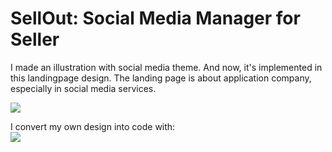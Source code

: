 # SellOut: Social Media Manager for Seller
I made an illustration with social media theme. And now, it's implemented in this landingpage design. The landing page is about application company, especially in social media services.

<img src="https://cdn.dribbble.com/users/6347927/screenshots/17136027/media/266f5d7daf9580deb1141b53e525c50f.png?compress=1&resize=1200x900&vertical=top">

I convert my own design into code with: <br>
<img src="https://th.bing.com/th/id/OIP.ljLha_hxwuePPnt9JlkX7gAAAA?pid=ImgDet&w=120&h=60&rs=1">